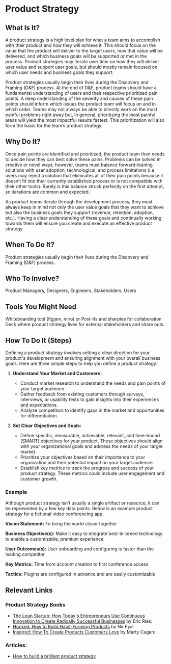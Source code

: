 # Product Strategy 

## What Is It? 

A product strategy is a high level plan for what a team aims to accomplish with their product and how they will achieve it. This should focus on the value that the product will deliver to the target users, how that value will be delivered, and which business goals will be supported or met in the process. Product strategies may iterate over time on how they will deliver user value and support user goals, but should mostly remain focused on which user needs and business goals they support.

Product strategies usually begin their lives during the Discovery and Framing (D&F) process. At the end of D&F, product teams should have a fundamental understanding of users and their respective prioritized pain points. A deep understanding of the severity and causes of these pain points should inform which issues the product team will focus on and in which order. Teams may not always be able to directly work on the most painful problems right away but, in general, prioritizing the most painful areas will yield the most impactful results fastest. This prioritization will also form the basis for the team’s product strategy. 

## Why Do It? 
Once pain points are identified and prioritized, the product team then needs to decide how they can best solve these pains. Problems can be solved in creative or novel ways, however, teams must balance forward-leaning solutions with user adoption, technological, and process limitations (i.e users may reject a solution that eliminates all of their pain points because it doesn’t fit into their currently established process or is not compatible with their other tools). Rarely is this balance struck perfectly on the first attempt, so iterations are common and expected. 

As product teams iterate through the development process, they must always keep in mind not only the user value goals that they want to achieve but also the business goals they support (revenue, retention, adoption, etc.). Having a clear understanding of these goals and continually working towards them will ensure you create and execute an effective product strategy. 

## When To Do It?
Product strategies usually begin their lives during the Discovery and Framing (D&F) process. 

## Who To Involve?
Product Managers, Designers, Engineers, Stakeholders, Users

## Tools You Might Need
Whiteboarding tool (figjam, miro) or Post-Its and sharpies for collaboration 
Deck where product strategy lives for external stakeholders and share outs. 

## How To Do It (Steps)
Defining a product strategy involves setting a clear direction for your product's development and ensuring alignment with your overall business goals. Here are three simple steps to help you define a product strategy:

1. **Understand Your Market and Customers:**
    * Conduct market research to understand the needs and pain points of your target audience.
    * Gather feedback from existing customers through surveys, interviews, or usability tests to gain insights into their experiences and expectations.
    * Analyze competitors to identify gaps in the market and opportunities for differentiation. 

2. **Set Clear Objectives and Goals:**
    * Define specific, measurable, achievable, relevant, and time-bound (SMART) objectives for your product. These objectives should align with your organizational  goals and address the needs of your target market.
    * Prioritize your objectives based on their importance to your organization and their potential impact on your target audience.
    * Establish key metrics to track the progress and success of your product strategy. These metrics could include user engagement and customer growth. 

### Example
Although product strategy isn’t usually a single artifact or resource, it can be represented by a few key data points. Below is an example product strategy for a fictional video conferencing app. 

**Vision Statement:** To bring the world closer together 

**Business Objective(s):**  Make it easy to integrate best-in-breed technology to enable a customizable, premium experience. 

**User Outcomes(s):** User onboarding and configuring is faster than the leading competitor

**Key Metrics:** Time from account creation to first conference access

**Tactics:** Plugins are configured in advance and are easily customizable


## Relevant Links

### Product Strategy Books 
* [The Lean Startup: How Today's Entrepreneurs Use Continuous Innovation to Create Radically Successful Businesses](https://theleanstartup.com/book) by Eric Ries:
* [Hooked: How to Build Habit-Forming Products](https://www.nirandfar.com/hooked/) by Nir Eyal
* [Inspired: How To Create Products Customers Love](https://www.amazon.com/INSPIRED-Create-Tech-Products-Customers/dp/1119387507) by Marty Cagan:

### Articles: 
* [How to build a brilliant product strategy](https://www.hotjar.com/product-strategy/)
